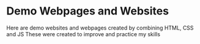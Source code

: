 # Demo Webpages and Websites
Here are demo websites and webpages created by combining HTML, CSS and JS  These were created to improve and practice my skills
